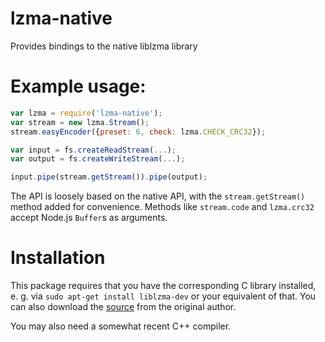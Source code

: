 lzma-native
===========

Provides bindings to the native liblzma library

Example usage:
===========

```js
var lzma = require('lzma-native');
var stream = new lzma.Stream();
stream.easyEncoder({preset: 6, check: lzma.CHECK_CRC32});

var input = fs.createReadStream(...);
var output = fs.createWriteStream(...);

input.pipe(stream.getStream()).pipe(output);
```

The API is loosely based on the native API, with the `stream.getStream()` method added for convenience.
Methods like `stream.code` and `lzma.crc32` accept Node.js `Buffer`s as arguments.

Installation
===========
This package requires that you have the corresponding C library installed,
e. g. via `sudo apt-get install liblzma-dev` or your equivalent of that.
You can also download the [source](http://tukaani.org/xz/) from the original author.

You may also need a somewhat recent C++ compiler.
